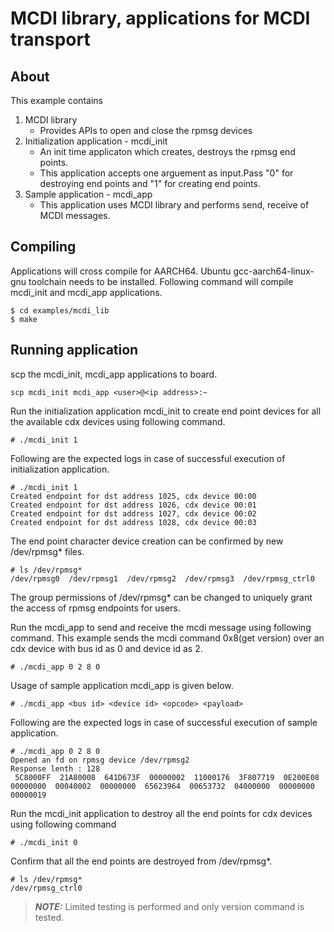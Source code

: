 # MCDI library, applications for MCDI transport

## About
This example contains
1. MCDI library
	- Provides APIs to open and close the rpmsg devices
2. Initialization application - mcdi_init
	- An init time applicaton which creates, destroys the rpmsg end points.
	- This application accepts one arguement as input.Pass "0" for destroying end points and "1" for creating end points.
3. Sample application - mcdi_app
	- This application uses MCDI library and performs send, receive of MCDI messages.

## Compiling
Applications will cross compile for AARCH64. Ubuntu gcc-aarch64-linux-gnu toolchain needs to be installed.
Following command will compile mcdi_init and mcdi_app applications.

~~~
$ cd examples/mcdi_lib
$ make
~~~

## Running application
scp the mcdi_init, mcdi_app applications to board.

~~~
scp mcdi_init mcdi_app <user>@<ip address>:~
~~~

Run the initialization application mcdi_init to create end point devices for all
the available cdx devices using following command.

~~~
# ./mcdi_init 1
~~~

Following are the expected logs in case of successful execution of initialization application.

~~~
# ./mcdi_init 1
Created endpoint for dst address 1025, cdx device 00:00
Created endpoint for dst address 1026, cdx device 00:01
Created endpoint for dst address 1027, cdx device 00:02
Created endpoint for dst address 1028, cdx device 00:03
~~~

The end point character device creation can be confirmed by new /dev/rpmsg* files.

~~~
# ls /dev/rpmsg*
/dev/rpmsg0  /dev/rpmsg1  /dev/rpmsg2  /dev/rpmsg3  /dev/rpmsg_ctrl0
~~~

The group permissions of /dev/rpmsg* can be changed to uniquely grant the
access of rpmsg endpoints for users.

Run the mcdi_app to send and receive the mcdi message using following command.
This example sends the mcdi command 0x8(get version) over an cdx device with
bus id as 0 and device id as 2.

~~~
# ./mcdi_app 0 2 8 0
~~~

Usage of sample application mcdi_app is given below.

~~~
# ./mcdi_app <bus id> <device id> <opcode> <payload>
~~~

Following are the expected logs in case of successful execution of sample application.

~~~
# ./mcdi_app 0 2 8 0
Opened an fd on rpmsg device /dev/rpmsg2
Response lenth : 128
 5C8000FF  21A80008  641D673F  00000002  11000176  3F807719  0E200E08  00000000  00040002  00000000  65623964  00653732  04000000  00000000  00000019
~~~

Run the mcdi_init application to destroy all the end points for cdx devices
using following command

~~~
# ./mcdi_init 0
~~~

Confirm that all the end points are destroyed from /dev/rpmsg*.

~~~
# ls /dev/rpmsg*
/dev/rpmsg_ctrl0
~~~

> **_NOTE:_**  Limited testing is performed and only version command is tested.

